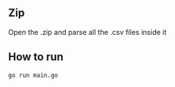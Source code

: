 ## Zip 

Open the .zip and parse all the .csv files inside it 


## How to run 

```go run main.go``` 

